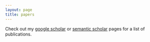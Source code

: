 ```yaml
---
layout: page
title: papers
---
```

Check out my [google scholar](https://scholar.google.com/citations?user=AmubonoAAAAJ&hl=en) or [semantic scholar](https://www.semanticscholar.org/author/David-Brandfonbrener/35402876) pages for a list of publications.